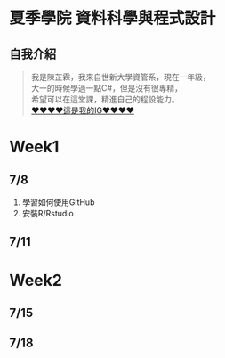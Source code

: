 # 夏季學院 資料科學與程式設計
## 自我介紹
> 我是陳芷霖，我來自世新大學資管系，現在一年級，<br />
> 大一的時候學過一點C#，但是沒有很專精，<br />
> 希望可以在這堂課，精進自己的程設能力。<br />
>[♥♥♥♥這是我的IG♥♥♥♥](https://www.instagram.com/czl_126/) <br />

# Week1 
## 7/8
1. 學習如何使用GitHub <br />
2. 安裝R/Rstudio
## 7/11
# Week2
## 7/15
## 7/18


